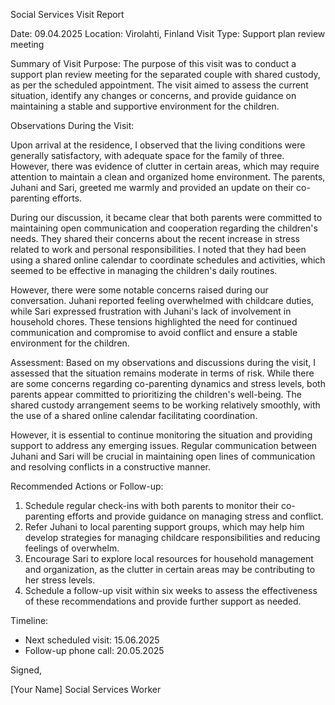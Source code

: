 Social Services Visit Report

Date: 09.04.2025
Location: Virolahti, Finland
Visit Type: Support plan review meeting

Summary of Visit Purpose:
The purpose of this visit was to conduct a support plan review meeting for the separated couple with shared custody, as per the scheduled appointment. The visit aimed to assess the current situation, identify any changes or concerns, and provide guidance on maintaining a stable and supportive environment for the children.

Observations During the Visit:

Upon arrival at the residence, I observed that the living conditions were generally satisfactory, with adequate space for the family of three. However, there was evidence of clutter in certain areas, which may require attention to maintain a clean and organized home environment. The parents, Juhani and Sari, greeted me warmly and provided an update on their co-parenting efforts.

During our discussion, it became clear that both parents were committed to maintaining open communication and cooperation regarding the children's needs. They shared their concerns about the recent increase in stress related to work and personal responsibilities. I noted that they had been using a shared online calendar to coordinate schedules and activities, which seemed to be effective in managing the children's daily routines.

However, there were some notable concerns raised during our conversation. Juhani reported feeling overwhelmed with childcare duties, while Sari expressed frustration with Juhani's lack of involvement in household chores. These tensions highlighted the need for continued communication and compromise to avoid conflict and ensure a stable environment for the children.

Assessment:
Based on my observations and discussions during the visit, I assessed that the situation remains moderate in terms of risk. While there are some concerns regarding co-parenting dynamics and stress levels, both parents appear committed to prioritizing the children's well-being. The shared custody arrangement seems to be working relatively smoothly, with the use of a shared online calendar facilitating coordination.

However, it is essential to continue monitoring the situation and providing support to address any emerging issues. Regular communication between Juhani and Sari will be crucial in maintaining open lines of communication and resolving conflicts in a constructive manner.

Recommended Actions or Follow-up:

1. Schedule regular check-ins with both parents to monitor their co-parenting efforts and provide guidance on managing stress and conflict.
2. Refer Juhani to local parenting support groups, which may help him develop strategies for managing childcare responsibilities and reducing feelings of overwhelm.
3. Encourage Sari to explore local resources for household management and organization, as the clutter in certain areas may be contributing to her stress levels.
4. Schedule a follow-up visit within six weeks to assess the effectiveness of these recommendations and provide further support as needed.

Timeline:

* Next scheduled visit: 15.06.2025
* Follow-up phone call: 20.05.2025

Signed,

[Your Name]
Social Services Worker
